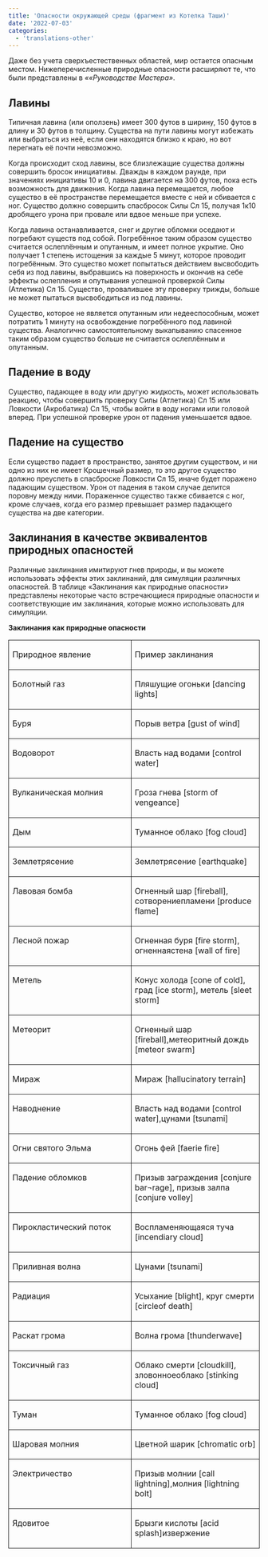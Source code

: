 ```yaml
---
title: 'Опасности окружающей среды (фрагмент из Котелка Таши)'
date: '2022-07-03'
categories:
  - 'translations-other'
---
```


Даже без учета сверхъестественных областей, мир остается опасным местом. Нижеперечисленные природные опасности расширяют те, что были представлены в _««Руководстве Мастера»_.

## Лавины

Типичная лавина (или оползень) имеет 300 футов в ширину, 150 футов в длину и 30 футов в толщину. Существа на пути лавины могут избежать или выбраться из неё, если они находятся близко к краю, но вот перегнать её почти невозможно.

Когда происходит сход лавины, все близлежащие существа должны совершить бросок инициативы. Дважды в каждом раунде, при значениях инициативы 10 и 0, лавина двигается на 300 футов, пока есть возможность для движения. Когда лавина перемещается, любое существо в её пространстве перемещается вместе с ней и сбивается с ног. Существо должно совершить спасбросок Силы Сл 15, получая 1к10 дробящего урона при провале или вдвое меньше при успехе.

Когда лавина останавливается, снег и другие обломки оседают и погребают существ под собой. Погребённое таким образом существо считается ослеплённым и опутанным, и имеет полное укрытие. Оно получает 1 степень истощения за каждые 5 минут, которое проводит погребённым. Это существо может попытаться действием высвободить себя из под лавины, выбравшись на поверхность и окончив на себе эффекты ослепления и опутывания успешной проверкой Силы (Атлетика) Сл 15. Существо, провалившее эту проверку трижды, больше не может пытаться высвободиться из под лавины.

Существо, которое не является опутанным или недееспособным, может потратить 1 минуту на освобождение погребённого под лавиной существа. Аналогично самостоятельному выкапыванию спасенное таким образом существо больше не считается ослеплённым и опутанным.

## Падение в воду

Существо, падающее в воду или другую жидкость, может использовать реакцию, чтобы совершить проверку Силы (Атлетика) Сл 15 или Ловкости (Акробатика) Сл 15, чтобы войти в воду ногами или головой вперед. При успешной проверке урон от падения уменьшается вдвое.

## Падение на существо

Если существо падает в пространство, занятое другим существом, и ни одно из них не имеет Крошечный размер, то это другое существо должно преуспеть в спасброске Ловкости Сл 15, иначе будет поражено падающим существом. Урон от падения в таком случае делится поровну между ними. Пораженное существо также сбивается с ног, кроме случаев, когда его размер превышает размер падающего существа на две категории.

## Заклинания в качестве эквивалентов природных опасностей

Различные заклинания имитируют гнев природы, и вы можете использовать эффекты этих заклинаний, для симуляции различных опасностей. В таблице «Заклинания как природные опасности» представлены некоторые часто встречающиеся природные опасности и соответствующие им заклинания, которые можно использовать для симуляции.

**Заклинания как природные опасности**

<table style="border-collapse:collapse" border="0"><colgroup><col style="width:323px"><col style="width:323px"></colgroup><tbody valign="top"><tr><td style="padding-left: 7px; padding-right: 7px; border-top:  solid 0.5pt; border-left:  solid 0.5pt; border-bottom:  solid 0.5pt; border-right:  solid 0.5pt"><p>Природное явление</p></td><td style="padding-left: 7px; padding-right: 7px; border-top:  solid 0.5pt; border-left:  none; border-bottom:  solid 0.5pt; border-right:  solid 0.5pt"><p>Пример заклинания</p></td></tr><tr><td style="padding-left: 7px; padding-right: 7px; border-top:  none; border-left:  solid 0.5pt; border-bottom:  solid 0.5pt; border-right:  solid 0.5pt"><p>Болотный газ</p></td><td style="padding-left: 7px; padding-right: 7px; border-top:  none; border-left:  none; border-bottom:  solid 0.5pt; border-right:  solid 0.5pt"><p>Пляшущие огоньки [dancing lights]</p></td></tr><tr><td style="padding-left: 7px; padding-right: 7px; border-top:  none; border-left:  solid 0.5pt; border-bottom:  solid 0.5pt; border-right:  solid 0.5pt"><p>Буря</p></td><td style="padding-left: 7px; padding-right: 7px; border-top:  none; border-left:  none; border-bottom:  solid 0.5pt; border-right:  solid 0.5pt"><p>Порыв ветра [gust of wind]</p></td></tr><tr><td style="padding-left: 7px; padding-right: 7px; border-top:  none; border-left:  solid 0.5pt; border-bottom:  solid 0.5pt; border-right:  solid 0.5pt"><p>Водоворот</p></td><td style="padding-left: 7px; padding-right: 7px; border-top:  none; border-left:  none; border-bottom:  solid 0.5pt; border-right:  solid 0.5pt"><p>Власть над водами [control water]</p></td></tr><tr><td style="padding-left: 7px; padding-right: 7px; border-top:  none; border-left:  solid 0.5pt; border-bottom:  solid 0.5pt; border-right:  solid 0.5pt"><p>Вулканическая молния</p></td><td style="padding-left: 7px; padding-right: 7px; border-top:  none; border-left:  none; border-bottom:  solid 0.5pt; border-right:  solid 0.5pt"><p>Гроза гнева [storm of vengeance]</p></td></tr><tr><td style="padding-left: 7px; padding-right: 7px; border-top:  none; border-left:  solid 0.5pt; border-bottom:  solid 0.5pt; border-right:  solid 0.5pt"><p>Дым</p></td><td style="padding-left: 7px; padding-right: 7px; border-top:  none; border-left:  none; border-bottom:  solid 0.5pt; border-right:  solid 0.5pt"><p>Туманное облако [fog cloud]</p></td></tr><tr><td style="padding-left: 7px; padding-right: 7px; border-top:  none; border-left:  solid 0.5pt; border-bottom:  solid 0.5pt; border-right:  solid 0.5pt"><p>Землетрясение</p></td><td style="padding-left: 7px; padding-right: 7px; border-top:  none; border-left:  none; border-bottom:  solid 0.5pt; border-right:  solid 0.5pt"><p>Землетрясение [earthquake]</p></td></tr><tr><td style="padding-left: 7px; padding-right: 7px; border-top:  none; border-left:  solid 0.5pt; border-bottom:  solid 0.5pt; border-right:  solid 0.5pt"><p>Лавовая бомба</p></td><td style="padding-left: 7px; padding-right: 7px; border-top:  none; border-left:  none; border-bottom:  solid 0.5pt; border-right:  solid 0.5pt"><p>Огненный шар [fireball], сотворениепламени [produce flame]</p></td></tr><tr><td style="padding-left: 7px; padding-right: 7px; border-top:  none; border-left:  solid 0.5pt; border-bottom:  solid 0.5pt; border-right:  solid 0.5pt"><p>Лесной пожар</p></td><td style="padding-left: 7px; padding-right: 7px; border-top:  none; border-left:  none; border-bottom:  solid 0.5pt; border-right:  solid 0.5pt"><p>Огненная буря [fire storm], огненнаястена [wall of fire]</p></td></tr><tr><td style="padding-left: 7px; padding-right: 7px; border-top:  none; border-left:  solid 0.5pt; border-bottom:  solid 0.5pt; border-right:  solid 0.5pt"><p>Метель</p></td><td style="padding-left: 7px; padding-right: 7px; border-top:  none; border-left:  none; border-bottom:  solid 0.5pt; border-right:  solid 0.5pt"><p>Конус холода [cone of cold], град [ice storm], метель [sleet storm]</p></td></tr><tr><td style="padding-left: 7px; padding-right: 7px; border-top:  none; border-left:  solid 0.5pt; border-bottom:  solid 0.5pt; border-right:  solid 0.5pt"><p>Метеорит</p></td><td style="padding-left: 7px; padding-right: 7px; border-top:  none; border-left:  none; border-bottom:  solid 0.5pt; border-right:  solid 0.5pt"><p>Огненный шар [fireball],метеоритный дождь [meteor swarm]</p></td></tr><tr><td style="padding-left: 7px; padding-right: 7px; border-top:  none; border-left:  solid 0.5pt; border-bottom:  solid 0.5pt; border-right:  solid 0.5pt"><p>Мираж</p></td><td style="padding-left: 7px; padding-right: 7px; border-top:  none; border-left:  none; border-bottom:  solid 0.5pt; border-right:  solid 0.5pt"><p>Мираж [hallucinatory terrain]</p></td></tr><tr><td style="padding-left: 7px; padding-right: 7px; border-top:  none; border-left:  solid 0.5pt; border-bottom:  solid 0.5pt; border-right:  solid 0.5pt"><p>Наводнение</p></td><td style="padding-left: 7px; padding-right: 7px; border-top:  none; border-left:  none; border-bottom:  solid 0.5pt; border-right:  solid 0.5pt"><p>Власть над водами [control water],цунами [tsunami]</p></td></tr><tr><td style="padding-left: 7px; padding-right: 7px; border-top:  none; border-left:  solid 0.5pt; border-bottom:  solid 0.5pt; border-right:  solid 0.5pt"><p>Огни святого Эльма</p></td><td style="padding-left: 7px; padding-right: 7px; border-top:  none; border-left:  none; border-bottom:  solid 0.5pt; border-right:  solid 0.5pt"><p>Огонь фей [faerie fire]</p></td></tr><tr><td style="padding-left: 7px; padding-right: 7px; border-top:  none; border-left:  solid 0.5pt; border-bottom:  solid 0.5pt; border-right:  solid 0.5pt"><p>Падение обломков</p></td><td style="padding-left: 7px; padding-right: 7px; border-top:  none; border-left:  none; border-bottom:  solid 0.5pt; border-right:  solid 0.5pt"><p>Призыв заграждения [conjure bar¬rage], призыв залпа [conjure volley]</p></td></tr><tr><td style="padding-left: 7px; padding-right: 7px; border-top:  none; border-left:  solid 0.5pt; border-bottom:  solid 0.5pt; border-right:  solid 0.5pt"><p>Пирокластический поток</p></td><td style="padding-left: 7px; padding-right: 7px; border-top:  none; border-left:  none; border-bottom:  solid 0.5pt; border-right:  solid 0.5pt"><p>Воспламеняющаяся туча [incendiary cloud]</p></td></tr><tr><td style="padding-left: 7px; padding-right: 7px; border-top:  none; border-left:  solid 0.5pt; border-bottom:  solid 0.5pt; border-right:  solid 0.5pt"><p>Приливная волна</p></td><td style="padding-left: 7px; padding-right: 7px; border-top:  none; border-left:  none; border-bottom:  solid 0.5pt; border-right:  solid 0.5pt"><p>Цунами [tsunami]</p></td></tr><tr><td style="padding-left: 7px; padding-right: 7px; border-top:  none; border-left:  solid 0.5pt; border-bottom:  solid 0.5pt; border-right:  solid 0.5pt"><p>Радиация</p></td><td style="padding-left: 7px; padding-right: 7px; border-top:  none; border-left:  none; border-bottom:  solid 0.5pt; border-right:  solid 0.5pt"><p>Усыхание [blight], круг смерти [circleof death]</p></td></tr><tr><td style="padding-left: 7px; padding-right: 7px; border-top:  none; border-left:  solid 0.5pt; border-bottom:  solid 0.5pt; border-right:  solid 0.5pt"><p>Раскат грома</p></td><td style="padding-left: 7px; padding-right: 7px; border-top:  none; border-left:  none; border-bottom:  solid 0.5pt; border-right:  solid 0.5pt"><p>Волна грома [thunderwave]</p></td></tr><tr><td style="padding-left: 7px; padding-right: 7px; border-top:  none; border-left:  solid 0.5pt; border-bottom:  solid 0.5pt; border-right:  solid 0.5pt"><p>Токсичный газ</p></td><td style="padding-left: 7px; padding-right: 7px; border-top:  none; border-left:  none; border-bottom:  solid 0.5pt; border-right:  solid 0.5pt"><p>Облако смерти [cloudkill], зловонноеоблако [stinking cloud]</p></td></tr><tr><td style="padding-left: 7px; padding-right: 7px; border-top:  none; border-left:  solid 0.5pt; border-bottom:  solid 0.5pt; border-right:  solid 0.5pt"><p>Туман</p></td><td style="padding-left: 7px; padding-right: 7px; border-top:  none; border-left:  none; border-bottom:  solid 0.5pt; border-right:  solid 0.5pt"><p>Туманное облако [fog cloud]</p></td></tr><tr><td style="padding-left: 7px; padding-right: 7px; border-top:  none; border-left:  solid 0.5pt; border-bottom:  solid 0.5pt; border-right:  solid 0.5pt"><p>Шаровая молния</p></td><td style="padding-left: 7px; padding-right: 7px; border-top:  none; border-left:  none; border-bottom:  solid 0.5pt; border-right:  solid 0.5pt"><p>Цветной шарик [chromatic orb]</p></td></tr><tr><td style="padding-left: 7px; padding-right: 7px; border-top:  none; border-left:  solid 0.5pt; border-bottom:  solid 0.5pt; border-right:  solid 0.5pt"><p>Электричество</p></td><td style="padding-left: 7px; padding-right: 7px; border-top:  none; border-left:  none; border-bottom:  solid 0.5pt; border-right:  solid 0.5pt"><p>Призыв молнии [call lightning],молния [lightning bolt]</p></td></tr><tr><td style="padding-left: 7px; padding-right: 7px; border-top:  none; border-left:  solid 0.5pt; border-bottom:  solid 0.5pt; border-right:  solid 0.5pt"><p>Ядовитое</p></td><td style="padding-left: 7px; padding-right: 7px; border-top:  none; border-left:  none; border-bottom:  solid 0.5pt; border-right:  solid 0.5pt"><p>Брызги кислоты [acid splash]извержение</p></td></tr></tbody></table>
